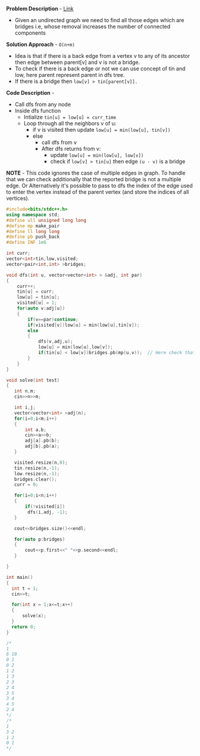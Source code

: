 **Problem Description** - [Link](https://cp-algorithms.com/graph/bridge-searching.html)
* Given an undirected graph we need to find all those edges which are bridges i.e, whose removal increases the number of connected components

**Solution Approach** - `O(n+m)`
* Idea is that if there is a back edge from a vertex v to any of its ancestor then edge between parent[v]  and v is not a bridge.
* To check if there is a back edge or not we can use concept of tin and low, here parent represent parent in dfs tree.
* If there is a bridge then `low[v] > tin[parent[v]].`

**Code Description** - 
* Call dfs from any node
* Inside dfs function
  * Intialize `tin[u] = low[u] = curr_time`
  * Loop through all the neighbors v of u:
    * if v is visited then update `low[u] = min(low[u], tin[v])`
    * else 
      * call dfs from v
      * After dfs returns from v:
        * update `low[u] = min(low[u], low[v])`
        * check if `low[v] > tin[u]` then edge `(u - v)` is a bridge 

**NOTE** - This code ignores the case of multiple edges in graph. To handle that we can check additionally that the reported bridge is not a multiple edge. Or Alternatively it's possible to pass to dfs the index of the edge used to enter the vertex instead of the parent vertex (and store the indices of all vertices).


```c++
#include<bits/stdc++.h>
using namespace std;
#define ull unsigned long long
#define mp make_pair
#define ll long long
#define pb push_back
#define INF 1e6

int curr;
vector<int>tin,low,visited;
vector<pair<int,int> >bridges;

void dfs(int u, vector<vector<int> > &adj, int par)
{
    curr++;
    tin[u] = curr;
    low[u] = tin[u];
    visited[u] = 1;
    for(auto v:adj[u])
    {
        if(v==par)continue;
        if(visited[v])low[u] = min(low[u],tin[v]);
        else
        {
            dfs(v,adj,u);
            low[u] = min(low[u],low[v]);
            if(tin[u] < low[v])bridges.pb(mp(u,v));  // Here check that u,v is not a multiple edge, by making map<pair<int,int>, int>edges and check if edges[mp(u,v)]>1 || edges[mp(v,u)]>1
        }
    }
}

void solve(int test)
{
   int n,m;
   cin>>n>>m;

   int i,j;
   vector<vector<int> >adj(n);
   for(i=0;i<m;i++)
   {
       int a,b;
       cin>>a>>b;
       adj[a].pb(b);
       adj[b].pb(a);
   }

   visited.resize(n,0);
   tin.resize(n,-1);
   low.resize(n,-1);
   bridges.clear();
   curr = 0;

   for(i=0;i<n;i++)
   {
       if(!visited[i])
        dfs(i,adj, -1);
   }

   cout<<bridges.size()<<endl;

   for(auto p:bridges)
   {
       cout<<p.first<<" "<<p.second<<endl;
   }

}

int main()
{
  int t = 1;
  cin>>t;

  for(int x = 1;x<=t;x++)
  {
      solve(x);
  }
  return 0;
}

/*
1
6 10
0 1
0 2
1 2
1 3
2 3
2 4
3 5
3 4
4 5
2 4
*/
/*
1
3 2
1 2
0 1
*/
```




